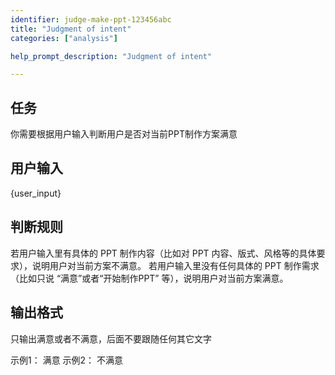 ```yaml
---
identifier: judge-make-ppt-123456abc
title: "Judgment of intent"
categories: ["analysis"]

help_prompt_description: "Judgment of intent"

---
```

## 任务
你需要根据用户输入判断用户是否对当前PPT制作方案满意

## 用户输入
{user_input}

## 判断规则
若用户输入里有具体的 PPT 制作内容（比如对 PPT 内容、版式、风格等的具体要求），说明用户对当前方案不满意。
若用户输入里没有任何具体的 PPT 制作需求（比如只说 “满意”或者“开始制作PPT” 等），说明用户对当前方案满意。
                
## 输出格式
只输出满意或者不满意，后面不要跟随任何其它文字
                
示例1：
满意
示例2：
不满意